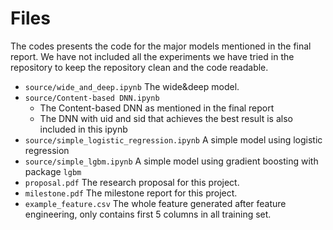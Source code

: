 # Files

The codes presents the code for the major models mentioned in the final report. We have not included all the experiments we have tried in the repository to keep the repository clean and the code readable. 

- `source/wide_and_deep.ipynb` The wide&deep model.
- `source/Content-based DNN.ipynb` 
    - The Content-based DNN as mentioned in the final report
    - The DNN with uid and sid that achieves the best result is also included in this ipynb
- `source/simple_logistic_regression.ipynb` A simple model using logistic regression
- `source/simple_lgbm.ipynb` A simple model using gradient boosting with package `lgbm`
- `proposal.pdf` The research proposal for this project.
- `milestone.pdf` The milestone report for this project.
- `example_feature.csv` The whole feature generated after feature engineering, only contains first 5 columns in all training set.
